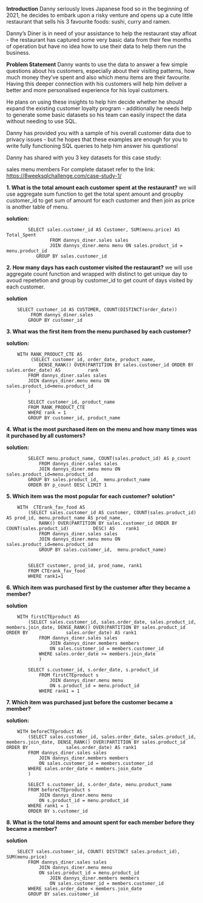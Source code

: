**Introduction**
Danny seriously loves Japanese food so in the beginning of 2021, he decides to embark upon a risky venture and opens up a cute little restaurant that sells his 3 favourite foods: sushi, curry and ramen.

Danny’s Diner is in need of your assistance to help the restaurant stay afloat - the restaurant has captured some very basic data from their few months of operation but have no idea how to use their data to help them run the business.

**Problem Statement**
Danny wants to use the data to answer a few simple questions about his customers, especially about their visiting patterns, how much money they’ve spent and also which menu items are their favourite. Having this deeper connection with his customers will help him deliver a better and more personalised experience for his loyal customers.

He plans on using these insights to help him decide whether he should expand the existing customer loyalty program - additionally he needs help to generate some basic datasets so his team can easily inspect the data without needing to use SQL.

Danny has provided you with a sample of his overall customer data due to privacy issues - but he hopes that these examples are enough for you to write fully functioning SQL queries to help him answer his questions!

Danny has shared with you 3 key datasets for this case study:

sales
menu
members
For complete dataset refer to the link: https://8weeksqlchallenge.com/case-study-1/

**1. What is the total amount each customer spent at the restaurant?** we will use aggregate sum function to get the total spent amount and groupby customer_id to get sum of amount for each customer and then join as price is another table of menu.
	
**solution:**      
		
  			SELECT sales.customer_id AS Customer, SUM(menu.price) AS Total_Spent
            		FROM dannys_diner.sales sales 
            		JOIN dannys_diner.menu menu ON sales.product_id = menu.product_id
          	   GROUP BY sales.customer_id

**2. How many days has each customer visited the restaurant?** we will use aggregate count function and wrapped with distinct to get unique day to avoud repetetion and group by customer_id to get count of days visited by each customer.

**solution**
		
  		SELECT customer_id AS CUSTOMER, COUNT(DISTINCT(order_date))
       		 FROM dannys_diner.sales
        	GROUP BY customer_id

**3. What was the first item from the menu purchased by each customer?**

**solution:**
		
  		WITH RANK_PRODUCT_CTE AS
       		 (SELECT customer_id, order_date, product_name, 
        		DENSE_RANK() OVER(PARTITION BY sales.customer_id ORDER BY sales.order_date) AS 			rank
        	FROM dannys_diner.sales sales 
        	JOIN dannys_diner.menu menu ON sales.product_id=menu.product_id
       		)
        
        	SELECT customer_id, product_name
        	FROM RANK_PRODUCT_CTE
        	WHERE rank = 1
        	GROUP BY customer_id, product_name

**4. What is the most purchased item on the menu and how many times was it purchased by all customers?**

**solution:**	

			SELECT menu.product_name, COUNT(sales.product_id) AS p_count
    			FROM dannys_diner.sales sales 
    			JOIN dannys_diner.menu menu ON sales.product_id=menu.product_id
    		GROUP BY sales.product_id,  menu.product_name
    		ORDER BY p_count DESC LIMIT 1


**5. Which item was the most popular for each customer?**
**solution***

		WITH  CTErank_fav_food AS
			(SELECT sales.customer_id AS customer, COUNT(sales.product_id) AS prod_id, menu.product_name AS prod_name, 
     			RANK() OVER(PARTITION BY sales.customer_id ORDER BY COUNT(sales.product_id) 		DESC) AS 	rank1
    			FROM dannys_diner.sales sales
    			JOIN dannys_diner.menu menu ON sales.product_id=menu.product_id
    			GROUP BY sales.customer_id,  menu.product_name)
    
    	
    		SELECT customer, prod_id, prod_name, rank1
    		FROM CTErank_fav_food
    		WHERE rank1=1

**6. Which item was purchased first by the customer after they became a member?**

**solution**

		WITH firstCTEproduct AS
    		(SELECT sales.customer_id, sales.order_date, sales.product_id, members.join_date, DENSE_RANK() OVER(PARTITION BY sales.product_id ORDER BY 				sales.order_date) AS rank1
     			FROM dannys_diner.sales sales
     				JOIN dannys_diner.members members
     				ON sales.customer_id = members.customer_id
	     		WHERE sales.order_date >= members.join_date
     			)
     
     		SELECT s.customer_id, s.order_date, s.product_id
     			FROM firstCTEproduct s
     				JOIN dannys_diner.menu menu
     				ON s.product_id = menu.product_id
     			WHERE rank1 = 1
     

**7. Which item was purchased just before the customer became a member?**

**solution:**

		
  		WITH beforeCTEproduct AS
    		(SELECT sales.customer_id, sales.order_date, sales.product_id, members.join_date, DENSE_RANK() OVER(PARTITION BY sales.product_id ORDER BY 				sales.order_date) AS rank1
     		FROM dannys_diner.sales sales
     			JOIN dannys_diner.members members
     			ON sales.customer_id = members.customer_id
     		WHERE sales.order_date < members.join_date
     		)
     
     		SELECT s.customer_id, s.order_date, menu.product_name
     		FROM beforeCTEproduct s
     			JOIN dannys_diner.menu menu
     			ON s.product_id = menu.product_id
     		WHERE rank1 = 1
     		ORDER BY s.customer_id

**8. What is the total items and amount spent for each member before they became a member?**

**solution**

		SELECT sales.customer_id, COUNT( DISTINCT sales.product_id), SUM(menu.price)
    		FROM dannys_diner.sales sales
     			JOIN dannys_diner.menu menu
     			ON sales.product_id = menu.product_id
     				JOIN dannys_diner.members members
     				ON sales.customer_id = members.customer_id
     		WHERE sales.order_date < members.join_date
     		GROUP BY sales.customer_id
